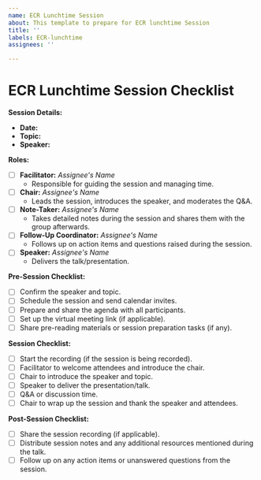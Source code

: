 ```yaml
---
name: ECR Lunchtime Session
about: This template to prepare for ECR lunchtime Session
title: ''
labels: ECR-lunchtime
assignees: ''

---
```


# ECR Lunchtime Session Checklist

**Session Details:**
- **Date:**
- **Topic:**
- **Speaker:**

**Roles:**
- [ ] **Facilitator:** _Assignee's Name_
  - Responsible for guiding the session and managing time.
- [ ] **Chair:** _Assignee's Name_
  - Leads the session, introduces the speaker, and moderates the Q&A.
- [ ] **Note-Taker:** _Assignee's Name_
  - Takes detailed notes during the session and shares them with the group afterwards.
- [ ] **Follow-Up Coordinator:** _Assignee's Name_
  - Follows up on action items and questions raised during the session.
- [ ] **Speaker:** _Assignee's Name_
  - Delivers the talk/presentation.

**Pre-Session Checklist:**
- [ ] Confirm the speaker and topic.
- [ ] Schedule the session and send calendar invites.
- [ ] Prepare and share the agenda with all participants.
- [ ] Set up the virtual meeting link (if applicable).
- [ ] Share pre-reading materials or session preparation tasks (if any).

**Session Checklist:**
- [ ] Start the recording (if the session is being recorded).
- [ ] Facilitator to welcome attendees and introduce the chair.
- [ ] Chair to introduce the speaker and topic.
- [ ] Speaker to deliver the presentation/talk.
- [ ] Q&A or discussion time.
- [ ] Chair to wrap up the session and thank the speaker and attendees.

**Post-Session Checklist:**
- [ ] Share the session recording (if applicable).
- [ ] Distribute session notes and any additional resources mentioned during the talk.
- [ ] Follow up on any action items or unanswered questions from the session.
